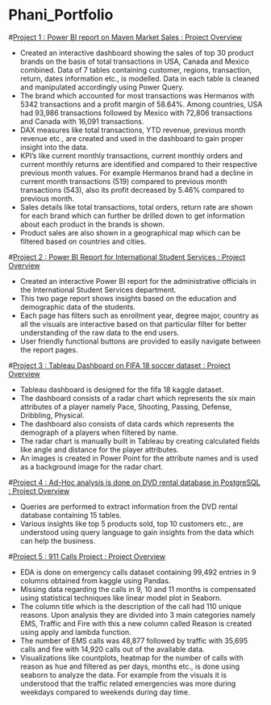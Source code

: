 # Phani_Portfolio

#[Project 1 : Power BI report on Maven Market Sales : Project Overview](https://github.com/Phanikrishna172/Phani_Portfolio/blob/main/Maven_market_Report.pbix)
- Created an interactive dashboard showing the sales of top 30 product brands on the basis of total transactions in USA, Canada and Mexico combined. Data of 7 tables containing customer, regions, transaction, return, dates information etc., is modelled. Data in each table is cleaned and manipulated accordingly using Power Query.
- The brand which accounted for most transactions was Hermanos with 5342 transactions and a profit margin of 58.64%. Among countries, USA had 93,986 transactions followed by Mexico with 72,806 transactions and Canada with 16,091 transactions.
- DAX measures like total transactions, YTD revenue, previous month revenue etc., are created and used in the dashboard to gain proper insight into the data.
-	KPI’s like current monthly transactions, current monthly orders and current monthly returns are identified and compared to their respective previous month values.  For example Hermanos brand had a decline in current month transactions (519) compared to previous month transactions (543), also its profit decreased by 5.46% compared to previous month.
- Sales details like total transactions, total orders, return rate are shown for each brand which can further be drilled down to get information about each product in the brands is shown.
- Product sales are also shown in a geographical map which can be filtered based on countries and cities.



#[Project 2 : Power BI Report for International Student Services : Project Overview](https://github.com/Phanikrishna172/Phani_Portfolio/blob/main/International_Student_Services_Report.pbix)
- Created an interactive Power BI report for the administrative officials in the International Student Services department.
-	This two page report shows insights based on the education and demographic data of the students.
-	Each page has filters such as enrollment year, degree major, country as all the visuals are interactive based on that particular filter for better understanding of the raw data to the end users.
-	User friendly functional buttons are provided to easily navigate between the report pages.



#[Project 3 : Tableau Dashboard on FIFA 18 soccer dataset : Project Overview](https://github.com/Phanikrishna172/Phani_Portfolio/commit/6b42f387fe56e26aec70da0d3c336df409bae3e6)
-  Tableau dashboard is designed for the fifa 18 kaggle dataset.
-	The dashboard consists of a radar chart which represents the six main attributes of a player namely Pace, Shooting, Passing, Defense, Dribbling, Physical.
-	The dashboard also consists of data cards which represents the demograph of a players when filtered by name.
-	The radar chart is manually built in Tableau by creating calculated fields like angle and distance for the player attributes.
-	An images is created in Power Point for the attribute names and is used as a background image for the radar chart.



#[Project 4 : Ad-Hoc analysis is done on DVD rental database in PostgreSQL : Project Overview](https://github.com/Phanikrishna172/Phani_Portfolio/blob/main/sqlportfolio1.sql)
- Queries are performed to extract information from the DVD rental database containing 15 tables.
-	Various insights like top 5 products sold, top 10 customers etc., are understood using query language to gain insights from the data which can help the business.



#[Project 5  : 911 Calls Project : Project Overview](https://github.com/Phanikrishna172/Phani_Portfolio/blob/main/911%20Calls%20Project.ipynb)
-	EDA is done on emergency calls dataset containing 99,492 entries in 9 columns obtained from kaggle using Pandas.
- Missing data regarding the calls in 9, 10 and 11 months is compensated using statistical techniques like linear model plot in Seaborn.
-	The column title which is the description of the call had 110 unique reasons. Upon analysis they are divided into 3 main categories namely EMS, Traffic and Fire with this a new column called Reason is created using apply and lambda function.
-	The number of EMS calls was 48,877 followed by traffic with 35,695 calls and fire with 14,920 calls out of the available data.
-	Visualizations like countplots, heatmap for the number of calls with reason as hue and filtered as per days, months etc., is done using seaborn to analyze the data. For example from the visuals it is understood that the traffic related emergencies was more during weekdays compared to weekends during day time. 

